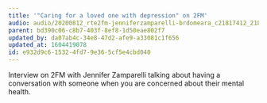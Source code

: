 ```yaml
---
title: '"Caring for a loved one with depression" on 2FM'
audio: audio/20200812_rte2fm-jenniferzamparelli-brdomeara_c21817412_21817425_232_.mp3
parent: bd390c06-c8b7-403f-8ef8-1d50eae802f7
updated_by: da07ab4c-34e8-47d2-afe9-a33081c1f656
updated_at: 1604419078
id: e932d9c6-1532-4fd7-9e36-5cf5e4cbd040
---
```

Interview on 2FM with Jennifer Zamparelli talking about having a conversation with someone when you are concerned about their mental health.